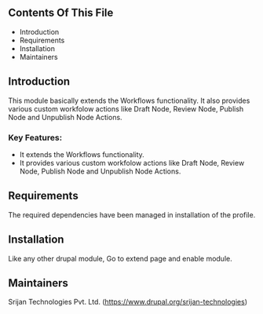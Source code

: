 ## Contents Of This File

  * Introduction
  * Requirements
  * Installation
  * Maintainers

## Introduction

This module basically extends the Workflows functionality. It also provides
various custom workfolow actions like Draft Node, Review Node, Publish Node and
Unpublish Node Actions.

### Key Features:

  * It extends the Workflows functionality.
  * It provides various custom workfolow actions like Draft Node, Review Node,
  Publish Node and Unpublish Node Actions.

## Requirements

The required dependencies have been managed in installation of the profile.

## Installation

Like any other drupal module, Go to extend page and enable module.

## Maintainers

Srijan Technologies Pvt. Ltd. (https://www.drupal.org/srijan-technologies)
